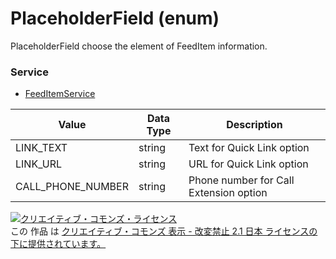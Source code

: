# PlaceholderField (enum)
PlaceholderField choose the element of FeedItem information.
### Service
+ [FeedItemService](../services/FeedItemService.md)

| Value | Data Type | Description | 
|---|---|---|
| LINK_TEXT| string| Text for Quick Link option |
| LINK_URL| string| URL for Quick Link option |
| CALL_PHONE_NUMBER| string| Phone number for Call Extension option |
<a rel="license" href="http://creativecommons.org/licenses/by-nd/2.1/jp/"><img alt="クリエイティブ・コモンズ・ライセンス" style="border-width:0" src="https://i.creativecommons.org/l/by-nd/2.1/jp/88x31.png" /></a><br />この 作品 は <a rel="license" href="http://creativecommons.org/licenses/by-nd/2.1/jp/">クリエイティブ・コモンズ 表示 - 改変禁止 2.1 日本 ライセンスの下に提供されています。</a>
